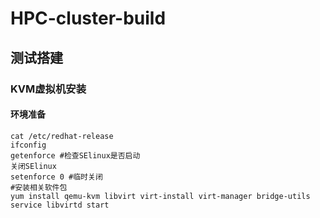 # HPC-cluster-build
## 测试搭建
### KVM虚拟机安装
#### 环境准备

    cat /etc/redhat-release
    ifconfig
    getenforce #检查SElinux是否启动
    关闭SElinux
    setenforce 0 #临时关闭
    #安装相关软件包
    yum install qemu-kvm libvirt virt-install virt-manager bridge-utils
    service libvirtd start
    

